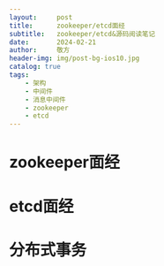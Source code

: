 ```yaml
---
layout:     post
title:      zookeeper/etcd面经
subtitle:   zookeeper/etcd&源码阅读笔记
date:       2024-02-21
author:     敬方
header-img: img/post-bg-ios10.jpg
catalog: true
tags:
    - 架构
    - 中间件
    - 消息中间件
    - zookeeper
    - etcd
---
```


# zookeeper面经

# etcd面经

# 分布式事务